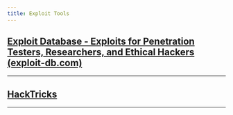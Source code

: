 ```yaml
---
title: Exploit Tools
---
```


## [Exploit Database - Exploits for Penetration Testers, Researchers, and Ethical Hackers (exploit-db.com)](https://www.exploit-db.com/)

---

## [HackTricks](https://book.hacktricks.xyz/)

---
